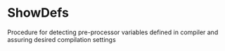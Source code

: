 ShowDefs
========

Procedure for detecting pre-processor variables defined in compiler and assuring desired compilation settings
